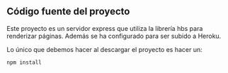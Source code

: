 ## Código fuente del proyecto

Este proyecto es un servidor express que utiliza la librería hbs para renderizar páginas. 
Además se ha configurado para ser subido a Heroku.

Lo único que debemos hacer al descargar el proyecto es hacer un:

```
npm install
```